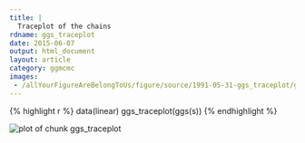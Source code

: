 ```yaml
---
title: |
  Traceplot of the chains
rdname: ggs_traceplot
date: 2015-06-07
output: html_document
layout: article
category: ggmcmc
images:
 - /allYourFigureAreBelongToUs/figure/source/1991-05-31-ggs_traceplot/ggs_traceplot-1.png
---
```





{% highlight r %}
data(linear)
ggs_traceplot(ggs(s))
{% endhighlight %}

![plot of chunk ggs_traceplot](/allYourFigureAreBelongToUs/figure/source/1991-05-31-ggs_traceplot/ggs_traceplot-1.png) 